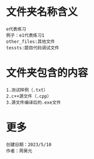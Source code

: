 # 文件夹名称含义
    e代表练习
    例子：e1代表练习1
    other_files:其他文件
    tessts:题目代码调试文件
# 文件夹包含的内容
    1.测试样例（.txt）
    2.c++源文件（.cpp）
    3.源文件编译后的.exe文件
# 更多
    创建日期：2023/5/10
    作者：周昊元
